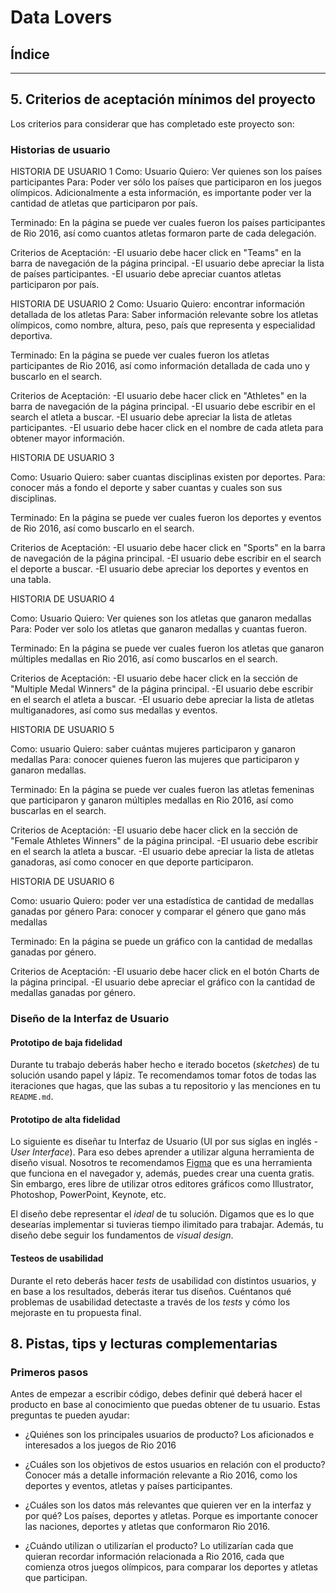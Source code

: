 # Data Lovers

## Índice


***

## 5. Criterios de aceptación mínimos del proyecto

Los criterios para considerar que has completado este proyecto son:

### Historias de usuario

HISTORIA DE USUARIO 1
Como: Usuario
Quiero: Ver quienes son los países participantes
Para: Poder ver sólo los países que participaron en los juegos olímpicos. Adicionalmente a esta información, es importante poder ver la cantidad de atletas que participaron por país.

Terminado: En la página se puede ver cuales fueron los países participantes de Rio 2016, así como cuantos atletas formaron parte de cada delegación.

Criterios de Aceptación:
-El usuario debe hacer click en "Teams" en la barra de navegación de la página principal.
-El usuario debe apreciar la lista de países participantes.
-El usuario debe apreciar cuantos atletas participaron por país.

HISTORIA DE USUARIO 2
Como: Usuario
Quiero: encontrar información detallada de los atletas
Para: Saber información relevante sobre los atletas olímpicos, como nombre, altura, peso, país que representa y especialidad deportiva.

Terminado: En la página se puede ver cuales fueron los atletas participantes de Rio 2016, así como información detallada de cada uno y buscarlo en el search.

Criterios de Aceptación:
-El usuario debe hacer click en "Athletes" en la barra de navegación de la página principal.
-El usuario debe escribir en el search el atleta a buscar.
-El usuario debe apreciar la lista de atletas participantes.
-El usuario debe hacer click en el nombre de cada atleta para obtener mayor información.

HISTORIA DE USUARIO 3

Como: Usuario
Quiero: saber cuantas disciplinas existen por deportes.
Para: conocer más a fondo el deporte y saber cuantas y cuales son sus disciplinas.

Terminado: En la página se puede ver cuales fueron los deportes y eventos de Rio 2016, así como buscarlo en el search.

Criterios de Aceptación:
-El usuario debe hacer click en "Sports" en la barra de navegación de la página principal.
-El usuario debe escribir en el search el deporte a buscar.
-El usuario debe apreciar los deportes y eventos en una tabla.

HISTORIA DE USUARIO 4

Como: Usuario
Quiero: Ver quienes son los atletas que ganaron medallas
Para: Poder ver solo los atletas que ganaron medallas y cuantas fueron.

Terminado: En la página se puede ver cuales fueron los atletas que ganaron múltiples medallas en Rio 2016, así como buscarlos en el search.

Criterios de Aceptación:
-El usuario debe hacer click en la sección de "Multiple Medal Winners" de la página principal.
-El usuario debe escribir en el search el atleta a buscar.
-El usuario debe apreciar la lista de atletas multiganadores, así como sus medallas y eventos.

HISTORIA DE USUARIO 5

Como: usuario
Quiero: saber cuántas mujeres participaron y ganaron medallas
Para: conocer quienes fueron las mujeres que participaron y ganaron medallas.

Terminado: En la página se puede ver cuales fueron las atletas femeninas que participaron y ganaron múltiples medallas en Rio 2016, así como buscarlas en el search.

Criterios de Aceptación:
-El usuario debe hacer click en la sección de "Female Athletes Winners" de la página principal.
-El usuario debe escribir en el search la atleta a buscar.
-El usuario debe apreciar la lista de atletas ganadoras, así como conocer en que deporte participaron.

HISTORIA DE USUARIO 6

Como: usuario
Quiero: poder ver una estadística de cantidad de medallas ganadas por género
Para: conocer y comparar el género que gano más medallas 

Terminado: En la página se puede un gráfico con la cantidad de medallas ganadas por género.

Criterios de Aceptación:
-El usuario debe hacer click en el botón Charts de la página principal.
-El usuario debe apreciar el gráfico con la cantidad de medallas ganadas por género.

### Diseño de la Interfaz de Usuario

#### Prototipo de baja fidelidad

Durante tu trabajo deberás haber hecho e iterado bocetos (_sketches_) de tu
solución usando papel y lápiz. Te recomendamos tomar fotos de todas las
iteraciones que hagas, que las subas a tu repositorio y las menciones en tu
`README.md`.

#### Prototipo de alta fidelidad

Lo siguiente es diseñar tu Interfaz de Usuario (UI por sus siglas en inglés -
_User Interface_). Para eso debes aprender a utilizar alguna herramienta de
diseño visual. Nosotros te recomendamos [Figma](https://www.figma.com/) que es
una herramienta que funciona en el navegador y, además, puedes crear una cuenta
gratis. Sin embargo, eres libre de utilizar otros editores gráficos como
Illustrator, Photoshop, PowerPoint, Keynote, etc.

El diseño debe representar el _ideal_ de tu solución. Digamos que es lo que
desearías implementar si tuvieras tiempo ilimitado para trabajar. Además, tu
diseño debe seguir los fundamentos de _visual design_.

#### Testeos de usabilidad

Durante el reto deberás hacer _tests_ de usabilidad con distintos usuarios, y
en base a los resultados, deberás iterar tus diseños. Cuéntanos
qué problemas de usabilidad detectaste a través de los _tests_ y cómo los
mejoraste en tu propuesta final.





## 8. Pistas, tips y lecturas complementarias

### Primeros pasos

Antes de empezar a escribir código, debes definir qué deberá hacer el producto
en base al conocimiento que puedas obtener de tu usuario. Estas preguntas te
pueden ayudar:

* ¿Quiénes son los principales usuarios de producto?
Los aficionados e interesados a los juegos de Rio 2016

* ¿Cuáles son los objetivos de estos usuarios en relación con el producto?
Conocer más a detalle información relevante a Rio 2016, como los deportes y eventos, atletas y países participantes.

* ¿Cuáles son los datos más relevantes que quieren ver en la interfaz y por qué?
Los países, deportes y atletas. Porque es importante conocer las naciones, deportes y atletas que conformaron Rio 2016.

* ¿Cuándo utilizan o utilizarían el producto?
Lo utilizarían cada que quieran recordar información relacionada a Rio 2016, cada que comienza otros juegos olímpicos, para comparar los deportes y atletas que participan.





